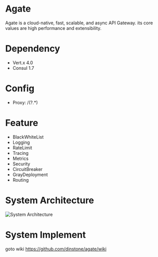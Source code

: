 # Agate
Agate is a cloud-native, fast, scalable, and async API Gateway. its core values are high performance and extensibility.

# Dependency
- Vert.x 4.0
- Consul 1.7

# Config
- Proxy: /(?<url>.*)

# Feature
- BlackWhiteList
- Logging
- RateLimit
- Tracing
- Metrics
- Security
- CircuitBreaker
- GrayDeployment
- Routing

# System Architecture
![System Architecture](https://github.com/dinstone/agate/wiki/imgs/arch00.png)

# System Implement
goto wiki https://github.com/dinstone/agate/wiki
